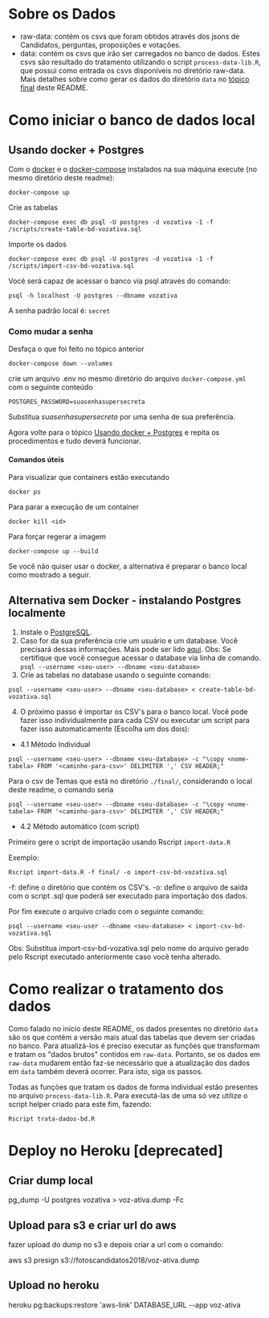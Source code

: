 # Sobre os Dados
- raw-data: contém os csvs que foram obtidos através dos jsons de Candidatos, perguntas, proposições e votações.
- data: contém os csvs que irão ser carregados no banco de dados. Estes csvs são resultado do tratamento utilizando o script `process-data-lib.R`, que possui como entrada os csvs disponíveis no diretório raw-data. Mais detalhes sobre como gerar os dados do diretório `data` no [tópico final](#como-realizar-o-tratamento-dos-dados) deste README.

# Como iniciar o banco de dados local

## Usando docker + Postgres

Com o [docker](https://docs.docker.com/install/linux/docker-ce/ubuntu/#install-docker-ce) e o [docker-compose](https://docs.docker.com/compose/install/) instalados na sua máquina execute (no mesmo diretório deste readme):

```
docker-compose up
```

Crie as tabelas
```
docker-compose exec db psql -U postgres -d vozativa -1 -f /scripts/create-table-bd-vozativa.sql
```

Importe os dados
```
docker-compose exec db psql -U postgres -d vozativa -1 -f /scripts/import-csv-bd-vozativa.sql
```

Você será capaz de acessar o banco via psql através do comando:
```
psql -h localhost -U postgres --dbname vozativa
```

A senha padrão local é: `secret`

### Como mudar a senha

Desfaça o que foi feito no tópico anterior
```
docker-compose down --volumes
```

crie um arquivo .env no mesmo diretório do arquivo `docker-compose.yml` com o seguinte conteúdo

```
POSTGRES_PASSWORD=suasenhasupersecreta
```

Substitua _suasenhasupersecreta_ por uma senha de sua preferência.

Agora volte para o tópico [Usando docker + Postgres](#usando-docker-+-postgres) e repita os procedimentos e tudo deverá funcionar.

#### Comandos úteis

Para visualizar que containers estão executando
```
docker ps
```

Para parar a execução de um container
```
docker kill <id>
```

Para forçar regerar a imagem
```
docker-compose up --build
```

Se você não quiser usar o docker, a alternativa é preparar o banco local como mostrado a seguir.

## Alternativa sem Docker - instalando Postgres localmente

1. Instale o [PostgreSQL](https://www.postgresql.org/download/).
2. Caso for da sua preferência crie um usuário e um database. Você precisará dessas informações. Mais pode ser lido [aqui](https://www.digitalocean.com/community/tutorials/como-instalar-e-utilizar-o-postgresql-no-ubuntu-16-04-pt).
Obs: Se certifique que você consegue acessar o database via linha de comando. ```psql --username <seu-user> --dbname <seu-database>```
3. Crie as tabelas no database usando o seguinte comando:
```
psql --username <seu-user> --dbname <seu-database> < create-table-bd-vozativa.sql
```
4. O próximo passo é importar os CSV's para o banco local. Você pode fazer isso individualmente para cada CSV ou executar um script para fazer isso automaticamente (Escolha um dos dois):

- 4.1 Método Individual
```
psql --username <seu-user> --dbname <seu-database> -c "\copy <nome-tabela> FROM '<caminho-para-csv>' DELIMITER ',' CSV HEADER;"
```

Para o csv de Temas que está no diretório `./final/`,  considerando o local deste readme, o comando seria
```
psql --username <seu-user> --dbname <seu-database> -c "\copy <nome-tabela> FROM '<caminho-para-csv>' DELIMITER ',' CSV HEADER;"
```

- 4.2 Método automático (com script)

Primeiro gere o script de importação usando Rscript `import-data.R`

Exemplo:
```
Rscript import-data.R -f final/ -o import-csv-bd-vozativa.sql
```

-f: define o diretório que contém os CSV's.
-o: define o arquivo de saída com o script .sql que poderá ser executado para importação dos dados.

Por fim execute o arquivo criado com o seguinte comando:

```
psql --username <seu-user --dbname <seu-database> < import-csv-bd-vozativa.sql
```

Obs: Substitua import-csv-bd-vozativa.sql pelo nome do arquivo gerado pelo Rscript executado anteriormente caso você tenha alterado.

# Como realizar o tratamento dos dados

Como falado no início deste README, os dados presentes no diretório `data` são os que contém a versão mais atual das tabelas que devem ser criadas no banco. Para atualizá-los é preciso executar as funções que transformam e tratam os "dados brutos" contidos em `raw-data`. Portanto, se os dados em `raw-data` mudarem então faz-se necessário que a atualização dos dados em `data` também deverá ocorrer. Para isto, siga os passos.

Todas as funções que tratam os dados de forma individual estão presentes no arquivo `process-data-lib.R`. Para executá-las de uma só vez utilize o script helper criado para este fim, fazendo:

```
Rscript trata-dados-bd.R
```

# Deploy no Heroku [deprecated]

## Criar dump local

pg_dump -U postgres vozativa > voz-ativa.dump -Fc 

## Upload para s3 e criar url do aws
fazer upload do dump no s3 e depois criar a url com o comando:

aws s3 presign s3://fotoscandidatos2018/voz-ativa.dump

## Upload no heroku

heroku pg:backups:restore 'aws-link' DATABASE_URL --app voz-ativa
